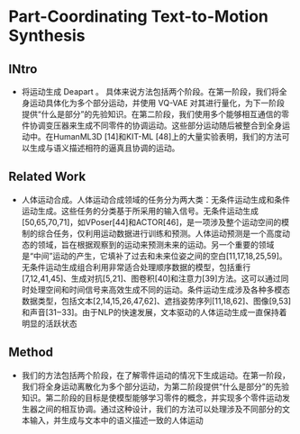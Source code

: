 # Part-Coordinating Text-to-Motion Synthesis

## INtro

- 将运动生成 Deapart 。 具体来说方法包括两个阶段。在第一阶段，我们将全身运动具体化为多个部分运动，并使用 VQ-VAE 对其进行量化，为下一阶段提供“什么是部分”的先验知识。在第二阶段，我们使用多个能够相互通信的零件协调变压器来生成不同零件的协调运动。这些部分运动随后被整合到全身运动中。在HumanML3D [14]和KIT-ML [48]上的大量实验表明，我们的方法可以生成与语义描述相符的逼真且协调的运动。

## Related Work

- 人体运动合成。人体运动合成领域的任务分为两大类：无条件运动生成和条件运动生成。这些任务的分类基于所采用的输入信号。无条件运动生成[50,65,70,71]，如VPoser[44]和ACTOR[46]，是一项涉及整个运动空间的模制的综合任务，仅利用运动数据进行训练和预测。人体运动预测是一个高度动态的领域，旨在根据观察到的运动来预测未来的运动。另一个重要的领域是“中间”运动的产生，它填补了过去和未来位姿之间的空白[11,17,18,25,59]。无条件运动生成组合利用非常适合处理顺序数据的模型，包括重行[7,12,41,45]、生成对抗[5,21]、图卷积[40]和注意力[39]方法。这可以通过同时处理空间和时间信号来高效生成不同的运动。条件运动生成涉及各种多模态数据类型，包括文本[2,14,15,26,47,62]、遮挡姿势序列[11,18,62]、图像[9,53]和声音[31‒33]。由于NLP的快速发展，文本驱动的人体运动生成一直保持着明显的活跃状态

## Method

- 我们的方法包括两个阶段，在了解零件运动的情况下生成运动。在第一阶段，我们将全身运动离散化为多个部分运动，为第二阶段提供“什么是部分”的先验知识。第二阶段的目标是使模型能够学习零件的概念，并实现多个零件运动发生器之间的相互协调。通过这种设计，我们的方法可以处理涉及不同部分的文本输入，并生成与文本中的语义描述一致的人体运动